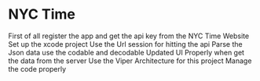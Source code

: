 # NYC Time

First of all register the app and get the api key from the NYC Time Website 
Set up the xcode project 
Use the Url session for hitting the api 
Parse the Json data use the codable and decodable 
Updated UI Properly when get the data from the server
Use the Viper Architecture for this project 
Manage the code properly 

